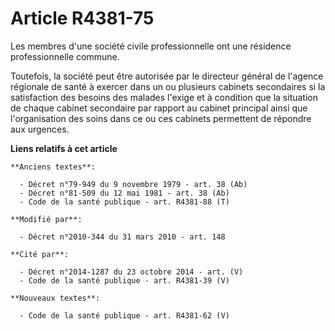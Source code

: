 # Article R4381-75

Les membres d'une société civile professionnelle ont une résidence professionnelle commune. 

Toutefois, la société peut être autorisée par le directeur général de l'agence régionale de santé à exercer dans un ou
plusieurs cabinets secondaires si la satisfaction des besoins des malades l'exige et à condition que la situation de chaque
cabinet secondaire par rapport au cabinet principal ainsi que l'organisation des soins dans ce ou ces cabinets permettent de
répondre aux urgences.

**Liens relatifs à cet article**

	**Anciens textes**:

	  - Décret n°79-949 du 9 novembre 1979 - art. 38 (Ab)
	  - Décret n°81-509 du 12 mai 1981 - art. 38 (Ab)
	  - Code de la santé publique - art. R4381-88 (T)

	**Modifié par**:

	  - Décret n°2010-344 du 31 mars 2010 - art. 148

	**Cité par**:

	  - Décret n°2014-1287 du 23 octobre 2014 - art. (V)
	  - Code de la santé publique - art. R4381-39 (V)

	**Nouveaux textes**:

	  - Code de la santé publique - art. R4381-62 (V)
